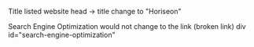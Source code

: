 Title listed website
    head -> title change to "Horiseon"

Search Engine Optimization would not change to the link (broken link)
    div id="search-engine-optimization"
      